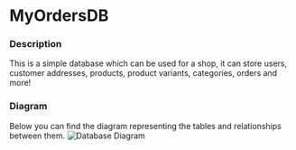 # MyOrdersDB
### Description 
This is a simple database which can be used for a shop, it can store users, customer addresses, products, product variants, categories, orders and more!
### Diagram 
Below you can find the diagram representing the tables and relationships between them. 
![Database Diagram](Images/DatabaseDiagram.png)
